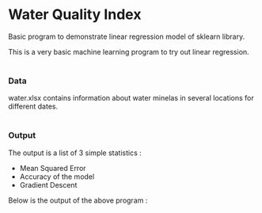 # Water Quality Index
Basic program to demonstrate linear regression model of sklearn library.

This is a very basic machine learning program to try out linear regression.
<br>
<br>

### Data
water.xlsx contains information about water minelas in several locations for different dates.
<br>
<br>

### Output
The output is a list of 3 simple statistics :
* Mean Squared Error
* Accuracy of the model
* Gradient Descent

Below is the output of the above program :<br>
